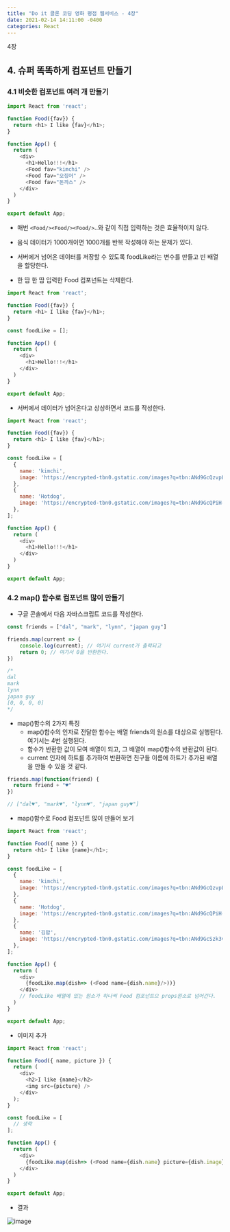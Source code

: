```yaml
---
title: "Do it 클론 코딩 영화 평점 웹서비스 - 4장"
date: 2021-02-14 14:11:00 -0400
categories: React
---
```


4장

## 4. 슈퍼 똑똑하게 컴포넌트 만들기

### 4.1 비슷한 컴포넌트 여러 개 만들기

```javascript
import React from 'react';

function Food({fav}) {
  return <h1> I like {fav}</h1>;
}

function App() {
  return (
    <div>
      <h1>Hello!!!</h1>
      <Food fav="kimchi" />
      <Food fav="오징어" />
      <Food fav="돈까스" />
    </div>
  )
}

export default App;
```

- 매번 ``<Food/><Food/><Food/>``..와 같이 직접 입력하는 것은 효율적이지 않다.
- 음식 데이터가 1000개이면 1000개를 반복 작성해야 하는 문제가 있다.

- 서버에거 넘어온 데이터를 저장할 수 있도록 foodLike라는 변수를 만들고 빈 배열을 할당한다.
- 한 땀 한 땀 입력한 Food 컴포넌트는 삭제한다.

```javascript
import React from 'react';

function Food({fav}) {
  return <h1> I like {fav}</h1>;
}

const foodLike = [];

function App() {
  return (
    <div>
      <h1>Hello!!!</h1>
    </div>
  )
}

export default App;
```

- 서버에서 데이터가 넘어온다고 상상하면서 코드를 작성한다.

```javascript
import React from 'react';

function Food({fav}) {
  return <h1> I like {fav}</h1>;
}

const foodLike = [
  {
    name: 'kimchi',
    image: 'https://encrypted-tbn0.gstatic.com/images?q=tbn:ANd9GcQzvpLBoWT6py96qHadIU8w2FkrfhUI4V06cK7uAC8USybTK2s&usqp=CAc',
  },
  {
    name: 'Hotdog',
    image: 'https://encrypted-tbn0.gstatic.com/images?q=tbn:ANd9GcQPiH-PuoDAHJFXxjimB4E2jR5Uqv-9fJjayn6N19-Bq83vn8rEOUI2_5hExg&usqp=CAc',
  },
];

function App() {
  return (
    <div>
      <h1>Hello!!!</h1>
    </div>
  )
}

export default App;
```

### 4.2 map() 함수로 컴포넌트 많이 만들기
- 구글 콘솔에서 다음 자바스크립트 코드를 작성한다.

```javascript
const friends = ["dal", "mark", "lynn", "japan guy"]

friends.map(current => {
    console.log(current); // 여기서 current가 출력되고
    return 0; // 여기서 0을 반환한다.
})

/*
dal
mark
lynn
japan guy
[0, 0, 0, 0]
*/
```

- map()함수의 2가지 특징
  - map()함수의 인자로 전달한 함수는 배열 friends의 원소를 대상으로 실행된다. 여기서는 4번 실행된다.
  - 함수가 반환한 값이 모여 배열이 되고, 그 배열이 map()함수의 반환값이 된다.
  - current 인자에 하트를 추가하여 반환하면 친구들 이름에 하트가 추가된 배열을 만들 수 있을 것 같다.

```javascript
friends.map(function(friend) {
  return friend + "♥"
})

// ["dal♥", "mark♥", "lynn♥", "japan guy♥"]
```

- map()함수로 Food 컴포넌트 많이 만들어 보기

```javascript
import React from 'react';

function Food({ name }) {
  return <h1> I like {name}</h1>;
}

const foodLike = [
  {
    name: 'kimchi',
    image: 'https://encrypted-tbn0.gstatic.com/images?q=tbn:ANd9GcQzvpLBoWT6py96qHadIU8w2FkrfhUI4V06cK7uAC8USybTK2s&usqp=CAc',
  },
  {
    name: 'Hotdog',
    image: 'https://encrypted-tbn0.gstatic.com/images?q=tbn:ANd9GcQPiH-PuoDAHJFXxjimB4E2jR5Uqv-9fJjayn6N19-Bq83vn8rEOUI2_5hExg&usqp=CAc',
  },
  {
    name: '김밥',
    image: 'https://encrypted-tbn0.gstatic.com/images?q=tbn:ANd9GcSzk3v5BkeSeALfIeOLBSx9cMqgAEMSAzN0Qg&usqp=CAU',
  },
];

function App() {
  return (
    <div>
      {foodLike.map(dish=> (<Food name={dish.name}/>))}
    </div> 
    // foodLike 배열에 있는 원소가 하나씩 Food 컴포넌트으 props원소로 넘어간다.
  )
}

export default App;
```

- 이미지 추가

```javascript
import React from 'react';

function Food({ name, picture }) {
  return (
    <div>
      <h2>I like {name}</h2>
      <img src={picture} />
    </div>
  );
}

const foodLike = [
  // 생략
];

function App() {
  return (
    <div>
      {foodLike.map(dish=> (<Food name={dish.name} picture={dish.image} />))}
    </div>
  )
}

export default App;
```

- 결과

![image](/images/react_food.png)

